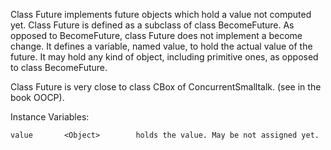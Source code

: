 Class Future implements future objects which hold a value not computed yet.
Class Future is defined as a subclass of class BecomeFuture.
As opposed to BecomeFuture, class Future does not implement a become change.
It defines a variable, named value, to hold the actual value of the future.
It may hold any kind of object, including primitive ones, as opposed to class BecomeFuture.

Class Future is very close to class CBox of ConcurrentSmalltalk. (see in the book OOCP).

Instance Variables:

	value		<Object>		holds the value. May be not assigned yet.
